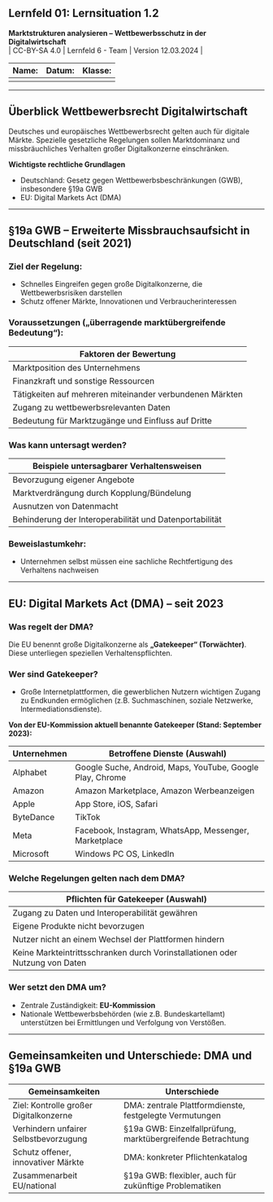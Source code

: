 ## Lernfeld 01: Lernsituation 1.2

**Marktstrukturen analysieren – Wettbewerbsschutz in der Digitalwirtschaft**  
| CC-BY-SA 4.0 | Lernfeld 6 - Team | Version 12.03.2024 |

|Name:|Datum:|Klasse:|
|---|---|---|
||||

---

## Überblick Wettbewerbsrecht Digitalwirtschaft

Deutsches und europäisches Wettbewerbsrecht gelten auch für digitale Märkte. Spezielle gesetzliche Regelungen sollen Marktdominanz und missbräuchliches Verhalten großer Digitalkonzerne einschränken.

**Wichtigste rechtliche Grundlagen**

- Deutschland: Gesetz gegen Wettbewerbsbeschränkungen (GWB), insbesondere §19a GWB 
- EU: Digital Markets Act (DMA)

---

## §19a GWB – Erweiterte Missbrauchsaufsicht in Deutschland (seit 2021)

### Ziel der Regelung:

- Schnelles Eingreifen gegen große Digitalkonzerne, die Wettbewerbsrisiken darstellen
- Schutz offener Märkte, Innovationen und Verbraucherinteressen

### Voraussetzungen („überragende marktübergreifende Bedeutung“):

| Faktoren der Bewertung                                   |
| -------------------------------------------------------- |
| Marktposition des Unternehmens                           |
| Finanzkraft und sonstige Ressourcen                      |
| Tätigkeiten auf mehreren miteinander verbundenen Märkten |
| Zugang zu wettbewerbsrelevanten Daten                    |
| Bedeutung für Marktzugänge und Einfluss auf Dritte       |

### Was kann untersagt werden?

|Beispiele untersagbarer Verhaltensweisen|
|---|
|Bevorzugung eigener Angebote|
|Marktverdrängung durch Kopplung/Bündelung|
|Ausnutzen von Datenmacht|
|Behinderung der Interoperabilität und Datenportabilität|

### Beweislastumkehr:

- Unternehmen selbst müssen eine sachliche Rechtfertigung des Verhaltens nachweisen

---

## EU: Digital Markets Act (DMA) – seit 2023

### Was regelt der DMA?

Die EU benennt große Digitalkonzerne als **„Gatekeeper“ (Torwächter)**. Diese unterliegen speziellen Verhaltenspflichten.

### Wer sind Gatekeeper?

- Große Internetplattformen, die gewerblichen Nutzern wichtigen Zugang zu Endkunden ermöglichen (z.B. Suchmaschinen, soziale Netzwerke, Intermediationsdienste).

**Von der EU-Kommission aktuell benannte Gatekeeper (Stand: September 2023):**

| Unternehmen | Betroffene Dienste (Auswahl)                              |
| ----------- | --------------------------------------------------------- |
| Alphabet    | Google Suche, Android, Maps, YouTube, Google Play, Chrome |
| Amazon      | Amazon Marketplace, Amazon Werbeanzeigen                  |
| Apple       | App Store, iOS, Safari                                    |
| ByteDance   | TikTok                                                    |
| Meta        | Facebook, Instagram, WhatsApp, Messenger, Marketplace     |
| Microsoft   | Windows PC OS, LinkedIn                                   |

### Welche Regelungen gelten nach dem DMA?

|Pflichten für Gatekeeper (Auswahl)|
|---|
|Zugang zu Daten und Interoperabilität gewähren|
|Eigene Produkte nicht bevorzugen|
|Nutzer nicht an einem Wechsel der Plattformen hindern|
|Keine Markteintrittsschranken durch Vorinstallationen oder Nutzung von Daten|

### Wer setzt den DMA um?

- Zentrale Zuständigkeit: **EU-Kommission**
- Nationale Wettbewerbsbehörden (wie z.B. Bundeskartellamt) unterstützen bei Ermittlungen und Verfolgung von Verstößen.

---

## Gemeinsamkeiten und Unterschiede: DMA und §19a GWB

|Gemeinsamkeiten|Unterschiede|
|---|---|
|Ziel: Kontrolle großer Digitalkonzerne|DMA: zentrale Plattformdienste, festgelegte Vermutungen|
|Verhindern unfairer Selbstbevorzugung|§19a GWB: Einzelfallprüfung, marktübergreifende Betrachtung|
|Schutz offener, innovativer Märkte|DMA: konkreter Pflichtenkatalog|
|Zusammenarbeit EU/national|§19a GWB: flexibler, auch für zukünftige Problematiken|
